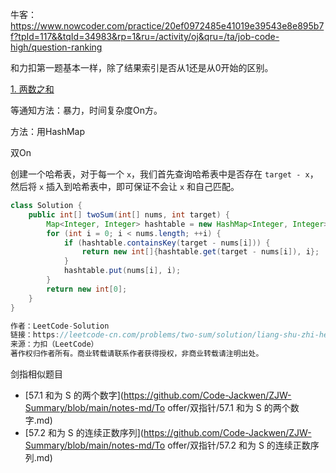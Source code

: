 牛客：https://www.nowcoder.com/practice/20ef0972485e41019e39543e8e895b7f?tpId=117&&tqId=34983&rp=1&ru=/activity/oj&qru=/ta/job-code-high/question-ranking



和力扣第一题基本一样，除了结果索引是否从1还是从0开始的区别。

[1. 两数之和](https://leetcode-cn.com/problems/two-sum) 



等通知方法：暴力，时间复杂度On方。

方法：用HashMap

双On



创建一个哈希表，对于每一个 `x`，我们首先查询哈希表中是否存在 `target - x`，然后将 `x` 插入到哈希表中，即可保证不会让 `x` 和自己匹配。 

````java
class Solution {
    public int[] twoSum(int[] nums, int target) {
        Map<Integer, Integer> hashtable = new HashMap<Integer, Integer>();
        for (int i = 0; i < nums.length; ++i) {
            if (hashtable.containsKey(target - nums[i])) {
                return new int[]{hashtable.get(target - nums[i]), i};
            }
            hashtable.put(nums[i], i);
        }
        return new int[0];
    }
}

作者：LeetCode-Solution
链接：https://leetcode-cn.com/problems/two-sum/solution/liang-shu-zhi-he-by-leetcode-solution/
来源：力扣（LeetCode）
著作权归作者所有。商业转载请联系作者获得授权，非商业转载请注明出处。
````



剑指相似题目

- [57.1 和为 S 的两个数字](https://github.com/Code-Jackwen/ZJW-Summary/blob/main/notes-md/To offer/双指针/57.1 和为 S 的两个数字.md)
- [57.2 和为 S 的连续正数序列](https://github.com/Code-Jackwen/ZJW-Summary/blob/main/notes-md/To offer/双指针/57.2 和为 S 的连续正数序列.md)


